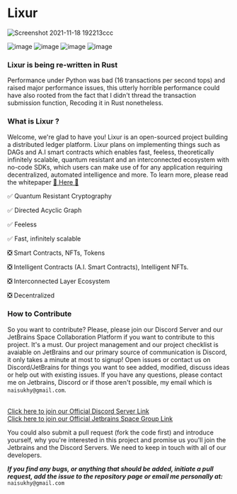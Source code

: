# Lixur

![Screenshot 2021-11-18 192213ccc](https://user-images.githubusercontent.com/87288707/155904619-8dca0af8-4e9f-433f-8c2e-60e7b0e97a64.jpg)

![image](https://user-images.githubusercontent.com/87288707/155904797-03df3651-ea9d-40e9-9998-14726876519b.png) 
![image](https://img.shields.io/badge/server-offline-critical) 
![image](https://img.shields.io/badge/version-0.0.1-blueviolet)
![image](https://img.shields.io/badge/type-Testnet%20Beta-informational)

### Lixur is being re-written in Rust
Performance under Python was bad (16 transactions per second tops) and raised major performance issues, this utterly horrible performance could have also rooted from the fact that I didn't thread the transaction submission function, Recoding it in Rust nonetheless.

### What is Lixur ?
Welcome, we're glad to have you! Lixur is an open-sourced project building a distributed ledger platform. Lixur plans on implementing things such as DAGs and A.I smart contracts which enables fast, feeless, theoretically infinitely scalable, quantum resistant and an interconnected ecosystem with no-code SDKs, which users can make use of for any application requiring decentralized, automated intelligence and more. To learn more, please read the whitepaper [ 📖 Here 📖](https://github.com/LixurProtocol/Lixur-Protocol/wiki/Lixur-Whitepaper-1.8.6)
 
✅ Quantum Resistant Cryptography

✅ Directed Acyclic Graph

✅ Feeless

✅ Fast, infinitely scalable

❎ Smart Contracts, NFTs, Tokens

❎ Intelligent Contracts (A.I. Smart Contracts), Intelligent NFTs.

❎ Interconnected Layer Ecosystem

❎ Decentralized 
 

### How to Contribute

So you want to contribute? Please, please join our Discord Server and our JetBrains Space Collaboration Platform if you want to contribute to this project. It's a must. Our project management and our project checklist is avaiable on JetBrains and our primary source of communication is Discord, it only takes a minute at most to signup! Open issues or contact us on Discord/JetBrains for things you want to see added, modified, discuss ideas or help out with existing issues. If you have any questions, please contact me on Jetbrains, Discord or if those aren't possible, my email which is `naisukhy@gmail.com`.

<br> [Click here to join our Official Discord Server Link](https://discord.gg/HCRAQHKGeG)
<br> [Click here to join our Official Jetbrains Space Group Link](https://lixur.jetbrains.space/oauth/auth/invite/4bf814e7091de971b3c9fde59b99eb63)

You could also submit a pull request (fork the code first) and introduce yourself, why you're interested in this project and promise us you'll join the Jetbrains and the Discord Servers. We need to keep in touch with all of our developers.

***If you find any bugs, or anything that should be added, initiate a pull request, add the issue to the repository page or email me personally at:*** `naisukhy@gmail.com`
